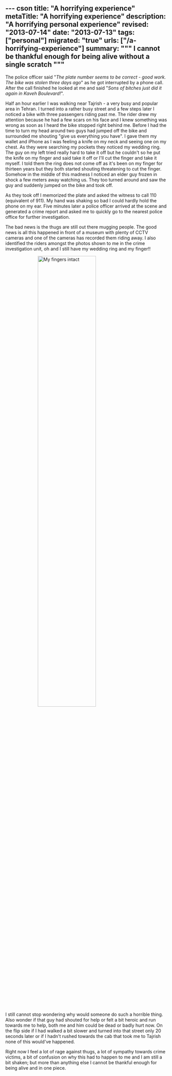 --- cson
title: "A horrifying experience"
metaTitle: "A horrifying experience"
description: "A horrifying personal experience"
revised: "2013-07-14"
date: "2013-07-13"
tags: ["personal"]
migrated: "true"
urls: ["/a-horrifying-experience"]
summary: """
I cannot be thankful enough for being alive without a single scratch
"""
---
The police officer said "*The plate number seems to be correct - good work. The bike was stolen three days ago*" as he got interrupted by a phone call. After the call finished he looked at me and said "*Sons of bitches just did it again in Kaveh Boulevard!*".

Half an hour earlier I was walking near Tajrish - a very busy and popular area in Tehran. I turned into a rather busy street and a few steps later I noticed a bike with three passengers riding past me. The rider drew my attention because he had a few scars on his face and I knew something was wrong as soon as I heard the bike stopped right behind me. Before I had the time to turn my head around two guys had jumped off the bike and surrounded me shouting "give us everything you have". I gave them my wallet and iPhone as I was feeling a knife on my neck and seeing one on my chest. As they were searching my pockets they noticed my wedding ring. The guy on my left tried really hard to take it off but he couldn't so he put the knife on my finger and said take it off or I'll cut the finger and take it myself. I told them the ring does not come off as it's been on my finger for thirteen years but they both started shouting threatening to cut the finger. Somehow in the middle of this madness I noticed an elder guy frozen in shock a few meters away watching us. They too turned around and saw the guy and suddenly jumped on the bike and took off.

As they took off I memorized the plate and asked the witness to call 110 (equivalent of 911). My hand was shaking so bad I could hardly hold the phone on my ear. Five minutes later a police officer arrived at the scene and generated a crime report and asked me to quickly go to the nearest police office for further investigation.

The bad news is the thugs are still out there mugging people. The good news is all this happened in front of a museum with plenty of CCTV cameras and one of the cameras has recorded them riding away. I also identified the riders amongst the photos shown to me in the crime investigation unit, oh and I still have my wedding ring and my finger!!

<img src="/get/ring-finger.jpg" alt="My fingers intact" height="60%" width="60%" style="display:block; margin-left: auto; margin-right: auto" />

I still cannot stop wondering why would someone do such a horrible thing. Also wonder if that guy had shouted for help or felt a bit heroic and run towards me to help, both me and him could be dead or badly hurt now. On the flip side if I had walked a bit slower and turned into that street only 20 seconds later or if I hadn't rushed towards the cab that took me to Tajrish none of this would've happened. 

Right now I feel a lot of rage against thugs, a lot of sympathy towards crime victims, a bit of confusion on why this had to happen to me and I am still a bit shaken; but more than anything else I cannot be thankful enough for being alive and in one piece. 